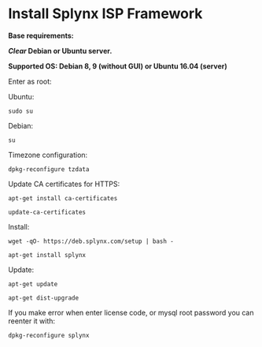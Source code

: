 Install Splynx ISP Framework
============================

**Base requirements:**

**_Clear_ Debian or Ubuntu server.**

**Supported OS: Debian 8, 9 (without GUI) or Ubuntu 16.04 (server)**

Enter as root:

Ubuntu:

`sudo su`

Debian:

`su`

Timezone configuration:

`dpkg-reconfigure tzdata`

Update CA certificates for HTTPS:

`apt-get install ca-certificates`

`update-ca-certificates`

Install:

`wget -qO- https://deb.splynx.com/setup | bash -`

`apt-get install splynx`

Update:

`apt-get update`

`apt-get dist-upgrade`

If you make error when enter license code, or mysql root password you can reenter it with:

`dpkg-reconfigure splynx`
